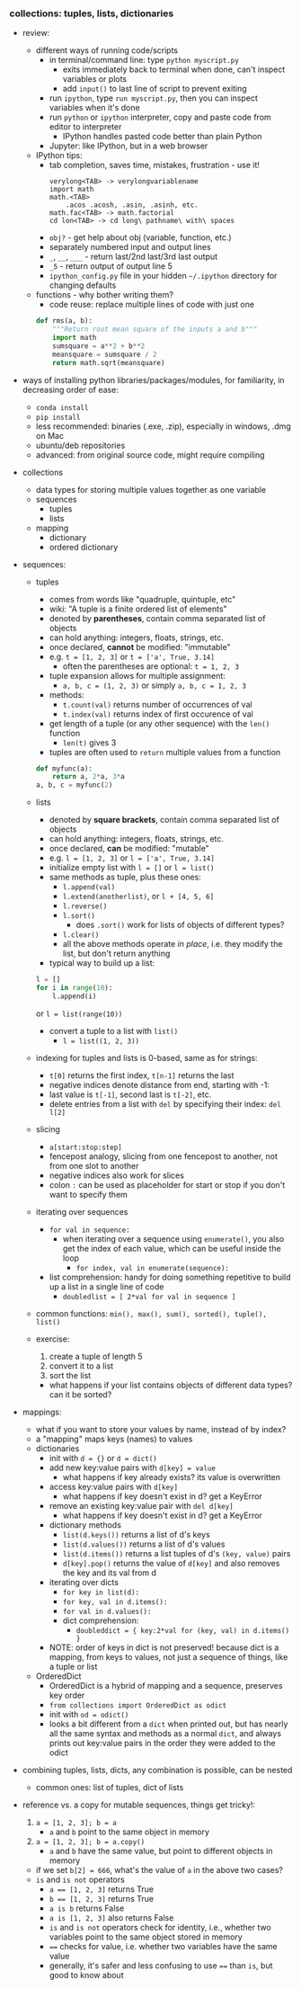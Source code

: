 ### collections: tuples, lists, dictionaries

- review:
    - different ways of running code/scripts
        - in terminal/command line: type `python myscript.py`
            - exits immediately back to terminal when done, can't inspect variables or plots
            - add `input()` to last line of script to prevent exiting
        - run `ipython`, type `run myscript.py`, then you can inspect variables when it's done
        - run `python` or `ipython` interpreter, copy and paste code from editor to interpreter
            - IPython handles pasted code better than plain Python
        - Jupyter: like IPython, but in a web browser
    - IPython tips:
        - tab completion, saves time, mistakes, frustration - use it!
            ```
            verylong<TAB> -> verylongvariablename
            import math
            math.<TAB>
                .acos .acosh, .asin, .asinh, etc.
            math.fac<TAB> -> math.factorial
            cd lon<TAB> -> cd long\ pathname\ with\ spaces
            ````
        - `obj?` - get help about obj (variable, function, etc.)
        - separately numbered input and output lines
        - `_`, `__`, `___` - return last/2nd last/3rd last output
        - `_5` - return output of output line 5
        - `ipython_config.py` file in your hidden `~/.ipython` directory for changing defaults
    - functions - why bother writing them?
        - code reuse: replace multiple lines of code with just one
        ```python
        def rms(a, b):
            """Return root mean square of the inputs a and b"""
            import math
            sumsquare = a**2 + b**2
            meansquare = sumsquare / 2
            return math.sqrt(meansquare)
        ````

- ways of installing python libraries/packages/modules, for familiarity, in decreasing order
of ease:
    - `conda install`
    - `pip install`
    - less recommended: binaries (.exe, .zip), especially in windows, .dmg on Mac
    - ubuntu/deb repositories
    - advanced: from original source code, might require compiling

- collections
    - data types for storing multiple values together as one variable
    - sequences
        - tuples
        - lists
    - mapping
        - dictionary
        - ordered dictionary

- sequences:
    - tuples
        - comes from words like "quadruple, quintuple, etc"
        - wiki: "A tuple is a finite ordered list of elements"
        - denoted by **parentheses**, contain comma separated list of objects
        - can hold anything: integers, floats, strings, etc.
        - once declared, **cannot** be modified: "immutable"
        - e.g. `t = [1, 2, 3]` or `t = ['a', True, 3.14]`
            - often the parentheses are optional: `t = 1, 2, 3`
        - tuple expansion allows for multiple assignment:
            - `a, b, c = (1, 2, 3)` or simply `a, b, c = 1, 2, 3`
        - methods:
            - `t.count(val)` returns number of occurrences of val
            - `t.index(val)` returns index of first occurence of val
        - get length of a tuple (or any other sequence) with the `len()` function
            - `len(t)` gives 3
        - tuples are often used to `return` multiple values from a function
        ```python
        def myfunc(a):
            return a, 2*a, 3*a
        a, b, c = myfunc(2)
        ````
    - lists
        - denoted by **square brackets**, contain comma separated list of objects
        - can hold anything: integers, floats, strings, etc.
        - once declared, **can** be modified: "mutable"
        - e.g. `l = [1, 2, 3]` or `l = ['a', True, 3.14]`
        - initialize empty list with `l = []` or `l = list()`
        - same methods as tuple, plus these ones:
            - `l.append(val)`
            - `l.extend(anotherlist)`, or `l + [4, 5, 6]`
            - `l.reverse()`
            - `l.sort()`
                - does `.sort()` work for lists of objects of different types?
            - `l.clear()`
            - all the above methods operate *in place*, i.e. they modify the list, but don't
            return anything
        - typical way to build up a list:
        ```python
        l = []
        for i in range(10):
            l.append(i)
        ````
        or ```l = list(range(10))```
        - convert a tuple to a list with `list()`
            - `l = list((1, 2, 3))`
    - indexing for tuples and lists is 0-based, same as for strings:
        - `t[0]` returns the first index, `t[n-1]` returns the last
        - negative indices denote distance from end, starting with -1:
        - last value is `t[-1]`, second last is `t[-2]`, etc.
        - delete entries from a list with `del` by specifying their index: `del l[2]`
    - slicing
        - `a[start:stop:step]`
        - fencepost analogy, slicing from one fencepost to another, not from one slot to
        another
        - negative indices also work for slices
        - colon `:` can be used as placeholder for start or stop if you don't want to specify
        them
    - iterating over sequences
        - `for val in sequence:`
            - when iterating over a sequence using `enumerate()`, you also get the index of
            each value, which can be useful inside the loop
                - `for index, val in enumerate(sequence):`
        - list comprehension: handy for doing something repetitive to build up a list in a
        single line of code
            - `doubledlist = [ 2*val for val in sequence ]`
    - common functions: `min(), max(), sum(), sorted(), tuple(), list()`

    - exercise:
        1. create a tuple of length 5
        2. convert it to a list
        3. sort the list
        - what happens if your list contains objects of different data types? can it be sorted?

- mappings:
    - what if you want to store your values by name, instead of by index?
    - a "mapping" maps keys (names) to values
    - dictionaries
        - init with `d = {}` or `d = dict()`
        - add new key:value pairs with `d[key] = value`
            - what happens if key already exists? its value is overwritten
        - access key:value pairs with `d[key]`
            - what happens if key doesn't exist in d? get a KeyError
        - remove an existing key:value pair with `del d[key]`
            - what happens if key doesn't exist in d? get a KeyError
        - dictionary methods
            - `list(d.keys())` returns a list of d's keys
            - `list(d.values())` returns a list of d's values
            - `list(d.items())` returns a list tuples of d's `(key, value)` pairs
            - `d[key].pop()` returns the value of `d[key]` and also removes the key and its
            val from d
        - iterating over dicts
            - `for key in list(d):`
            - `for key, val in d.items():`
            - `for val in d.values():`
            - dict comprehension:
                - `doubleddict = { key:2*val for (key, val) in d.items() }`
        - NOTE: order of keys in dict is not preserved! because dict is a mapping, from keys
        to values, not just a sequence of things, like a tuple or list
    - OrderedDict
        - OrderedDict is a hybrid of mapping and a sequence, preserves key order
        - `from collections import OrderedDict as odict`
        - init with `od = odict()`
        - looks a bit different from a `dict` when printed out, but has nearly all the same
        syntax and methods as a normal `dict`, and always prints out key:value pairs in the
        order they were added to the odict

- combining tuples, lists, dicts, any combination is possible, can be nested
    - common ones: list of tuples, dict of lists

- reference vs. a copy for mutable sequences, things get tricky!:
    1. `a = [1, 2, 3]; b = a`
        - `a` and `b` point to the same object in memory
    2. `a = [1, 2, 3]; b = a.copy()`
        - `a` and `b` have the same value, but point to different objects in memory
    - if we set `b[2] = 666`, what's the value of `a` in the above two cases?
    - `is` and `is not` operators
        - `a == [1, 2, 3]` returns True
        - `b == [1, 2, 3]` returns True
        - `a is b` returns False
        - `a is [1, 2, 3]` also returns False
        - `is` and `is not` operators check for identity, i.e., whether two variables point to
        the same object stored in memory
        - `==` checks for value, i.e. whether two variables have the same value
        - generally, it's safer and less confusing to use `==` than `is`, but good to know
        about
